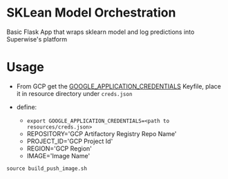 # SKLean Model Orchestration
Basic Flask App that wraps sklearn model and log predictions into Superwise's platform


# Usage

- From GCP get the [GOOGLE_APPLICATION_CREDENTIALS](https://cloud.google.com/docs/authentication/getting-started#create-service-account-console) Keyfile, place it in resource directory under `creds.json`

- define:
  - `export GOOGLE_APPLICATION_CREDENTIALS=<path to resources/creds.json>`
  - REPOSITORY='GCP Artifactory Registry Repo Name'
  - PROJECT_ID='GCP Project Id'
  - REGION='GCP Region'
  - IMAGE='Image Name'

```
source build_push_image.sh

```



